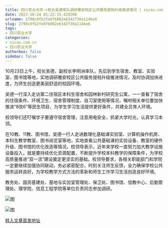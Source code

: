 ```yaml
---
title: 四川农业大学->校长吴德率队调研雅安校区公共服务提档升级推进情况 | sicau.com.cn
date: 2022-10-24 01:22:15.419208
urlname: 2798c0fb2fe8f6002e6342f30a1146e6
slug: 2798c0fb2fe8f6002e6342f30a1146e6
tags: 
- 四川农业大学
categories:
- sicau.com.cn
- 四川农业大学
authorbox: false
sidebar: false
---
```

10月23日上午，校长吴德，副校长李明洲率队，先后到学生宿舍、教室、实验室、图书馆等地，实地调研雅安校区公共服务提档升级推进情况，及时协调加快进度，为师生创造更美丽舒适的校园环境。

吴德一行深入走访第二住宿区本科生宿舍和园林新村研究生公寓，一一查看了宿舍的住宿条件、环境卫生、宿舍管理制度、自习室使用等情况，嘱咐相关单位要加快推进“8改6”等民生项目，为学生学习生活提供更好条件，共建全员育人环境。
<!--more-->
校领导们还叮嘱学子要遵守宿舍管理，注意用电安全，抓紧大学时光，认真学习本领。

在10教、11教、图书馆，吴德一行人走进数理化基础课实验室、计算机操作机房、本科生教学教室、图书阅览室等地，实地查看公共基础课的实验设备、教室的硬件升级、图书馆的优化改造等情况。校领导表示，近年来学校一直努力加大教学设施设备投入，就是要持续优化资源配置，不断提升学校本科教学的保障条件，为学校高质量推进“双一流”建设奠定更坚实的基础。校领导要求，各相关职能部门和学院一定要继续加强协同联动，务必紧密配合，时刻关注师生反馈，全力确保学校公共服务运转良好，为学校教学方式方法的革新和师生工作学习生活创造良好环境。

教务处、国资基建处、基地与实验室管理处、保卫处、图书馆、信教中心、后勤管理处、理学院、信息工程学院等单位负责同志参加调研。

![图](https://news.sicau.edu.cn/__local/C/11/B0/8D69F32D875D15D265E2563392F_7F7FEC56_2474A.jpg)

![图](https://news.sicau.edu.cn/__local/E/6B/38/09E9B9AA98F3F8D7433E41A27D8_704A5A8F_1F42E.jpg)

[转入文章首发地址](https://news.sicau.edu.cn/info/1078/69894.htm)